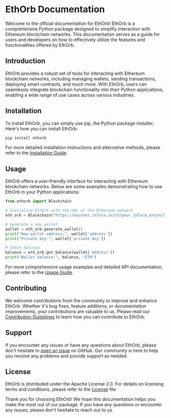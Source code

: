 # EthOrb Documentation

Welcome to the official documentation for EthOrb! EthOrb is a comprehensive Python package designed to simplify interaction with Ethereum blockchain networks. This documentation serves as a guide for users and developers on how to effectively utilize the features and functionalities offered by EthOrb.

## Introduction

EthOrb provides a robust set of tools for interacting with Ethereum blockchain networks, including managing wallets, sending transactions, deploying smart contracts, and much more. With EthOrb, users can seamlessly integrate blockchain functionality into their Python applications, enabling a wide range of use cases across various industries.

## Installation

To install EthOrb, you can simply use pip, the Python package installer. Here's how you can install EthOrb:

```bash
pip install ethorb
```

For more detailed installation instructions and alternative methods, please refer to the [Installation Guide](installation.md).

## Usage

EthOrb offers a user-friendly interface for interacting with Ethereum blockchain networks. Below are some examples demonstrating how to use EthOrb in your Python applications:

```python
from ethorb import Blockchain

# Initialize EthOrb with the URL of the Ethereum network
eth_orb = Blockchain("https://mainnet.infura.io/v3/your_infura_project_id")

# Generate a new wallet
wallet = eth_orb.generate_wallet()
print("New wallet address:", wallet['address'])
print("Private key:", wallet['private_key'])

# Check balance
balance = eth_orb.get_balance(wallet['address'])
print("Wallet balance:", balance, "ETH")
```

For more comprehensive usage examples and detailed API documentation, please refer to the [Usage Guide](usage.md).

## Contributing

We welcome contributions from the community to improve and enhance EthOrb. Whether it's bug fixes, feature additions, or documentation improvements, your contributions are valuable to us. Please read our [Contribution Guidelines](../CONTRIBUTING.md) to learn how you can contribute to EthOrb.

## Support

If you encounter any issues or have any questions about EthOrb, please don't hesitate to [open an issue](https://github.com/sambitpoddar/ethorb/issues) on GitHub. Our community is here to help you resolve any problems and provide support as needed.

## License

EthOrb is distributed under the Apache License 2.0. For details on licensing terms and conditions, please refer to the [License](../LICENSE) file.

Thank you for choosing EthOrb! We hope this documentation helps you make the most out of our package. If you have any questions or encounter any issues, please don't hesitate to reach out to us.
